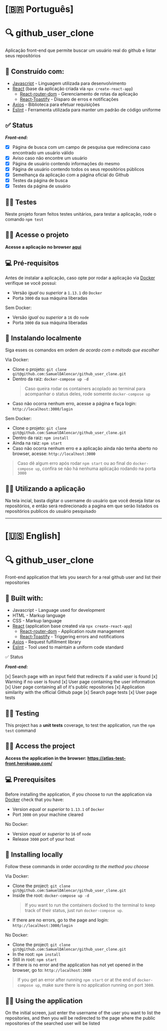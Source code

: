 # [🇧🇷 Português]

# 🔍 github_user_clone

Aplicação front-end que permite buscar um usuário real do github e listar seus repositórios

## 🧰 Construído com:

- [Javascript](https://www.javascript.com/) - Linguagem utilizada para desenvolvimento
- [React](https://www.npmjs.com/package/react) (base da aplicação criada via `npx create-react-app`)
  - [React-router-dom](https://www.npmjs.com/package/react-router-dom) - Gerenciamento de rotas da aplicação
  - [React-Toastify](https://www.npmjs.com/package/react-toastify) - Disparo de erros e notificações
- [Axios](https://www.npmjs.com/package/axios) - Biblioteca para efetuar requisições
- [Eslint](https://www.npmjs.com/package/eslint) - Ferramenta utilizada para manter um padrão de código uniforme

## ✅ Status

***Front-end:***

  - [x] Página de busca com um campo de pesquisa que redireciona caso encontrado um usuário válido
  - [x] Aviso caso não encontre um usuário
  - [x] Página de usuário contendo informações do mesmo
  - [x] Página de usuário contendo todos os seus repositórios públicos
  - [x] Semelhança da aplicação com a página oficial do Github
  - [x] Testes da página de busca 
  - [x] Testes da página de usuário

## 👷‍♂️ Testes

Neste projeto foram feitos testes unitários, para testar a aplicação, rode o comando `npm test`

## 👨‍💻 Acesse o projeto

**Acesse a aplicação no browser [aqui](https://mini-gh-user-search.herokuapp.com/)**

## 💻 Pré-requisitos

Antes de instalar a aplicação, caso opte por rodar a aplicação via [Docker](https://www.docker.com/) verifique se você possui:

  - Versão *igual* ou *superior* a `1.13.1` do `Docker`
  - Porta `3000` da sua máquina liberadas
  
Sem Docker:

  - Versão *igual* ou *superior* a `16` do `node`
  - Porta `3000` da sua máquina liberadas

## 🚀 Instalando localmente

Siga esses os comandos em ordem *de acordo com o método que escolher*

Via Docker:

  - Clone o projeto: `git clone git@github.com:SamuelDAlencar/github_user_clone.git`
  - Dentro da raiz: `docker-compose up -d`
    > Caso queira rodar os containers acoplado ao terminal para acompanhar o status deles, rode somente `docker-compose up`
  - Caso não ocorra nenhum erro, acesse a página e faça login: `http://localhost:3000/login`

Sem Docker:

  - Clone o projeto: `git clone git@github.com:SamuelDAlencar/github_user_clone.git`
  - Dentro da raiz: `npm install`
  - Ainda na raiz: `npm start`
  - Caso não ocorra nenhum erro e a aplicação ainda não tenha aberto no browser, acesse: `http://localhost:3000`

> Caso dê algum erro após rodar `npm start` ou ao final do `docker-compose up`, confira se não há nenhuma aplicação rodando na porta `3000` 

## 👩‍💻 Utilizando a aplicação

Na tela incial, basta digitar o username do usuário que você deseja listar os repositórios, e então será redirecionado a pagina em que serão listados os repositórios publicos do usuário pesquisado

<hr />

# [🇺🇸 English]

# 🔍 github_user_clone

Front-end application that lets you search for a real github user and list their repositories

## 🧰 Built with:

- Javascript - Language used for development
- HTML - Markup language
- CSS - Markup language
- [React](https://www.npmjs.com/package/react) (application base created via `npx create-react-app`)
  - [React-router-dom](https://www.npmjs.com/package/react-router-dom) - Application route management
  - [React-Toastify](https://www.npmjs.com/package/react-toastify) - Triggering errors and notifications
- [Axios](https://www.npmjs.com/package/axios) - Request fulfillment library
- [Eslint](https://www.npmjs.com/package/eslint) - Tool used to maintain a uniform code standard

✅ Status

***Front-end:***

[x] Search page with an input field that redirects if a valid user is found
[x] Warning if no user is found
[x] User page containing the user information
[x] User page containing all of it's public repositories
[x] Application similarity with the official Github page
[x] Search page tests 
[x] User page tests

## 👷‍♂️ Testing

This project has a **unit tests** coverage, to test the application, run the `npm test` command

## 👨‍💻 Access the project

**Access the application in the browser: https://atlas-test-front.herokuapp.com/**

## 💻 Prerequisites

Before installing the application, if you choose to run the application via [Docker](https://www.docker.com/) check that you have:

  - Version *equal* or *superior* to `1.13.1` of `Docker`
  - Port `3000` on your machine cleared
  
No Docker:

  - Version *equal* or *superior* to `16` of `node`
  - Release `3000` port of your host

## 🚀 Installing locally

Follow these commands in order *according to the method you choose*

Via Docker:

  - Clone the project: `git clone git@github.com:SamuelDAlencar/github_user_clone.git`
  - Inside the root: `docker-compose up -d`
    > If you want to run the containers docked to the terminal to keep track of their status, just run `docker-compose up`.
  - If there are no errors, go to the page and login: `http://localhost:3000/login`

No Docker:

  - Clone the project: `git clone git@github.com:SamuelDAlencar/github_user_clone.git`
  - In the root: `npm install`
  - Still in root: `npm start`
  - If there is no error and the application has not yet opened in the browser, go to: `http://localhost:3000`

> If you get an error after running `npm start` or at the end of `docker-compose up`, make sure there is no application running on port `3000`. 

## 👨‍💻 Using the application

On the initial screen, just enter the username of the user you want to list the repositories, and then you will be redirected to the page where the public repositories of the searched user will be listed
